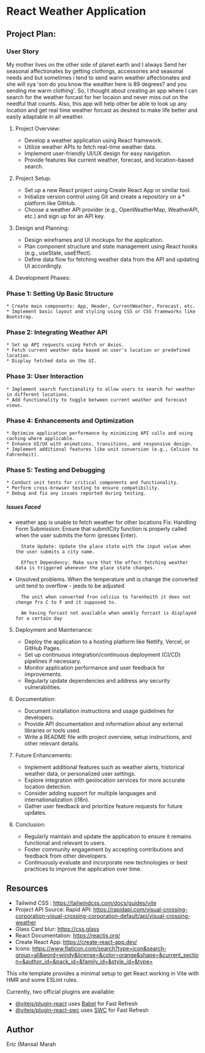 #  React Weather Application

## Project Plan:

### User Story
My mother lives on the other side of planet earth and I always Send her seasonal affectionates by getting clothings, accessories and seasonal needs and but sometimes i tend to send warm weather affectionates and she will sya 'son do you know the weather here is 89 degrees? and you sending me warm clothing'. So, I thought about creating an app where I can search for the weather forcast for her locaion and never miss out on the needful that counts. Also, this app will help other be able to look up any location and get real time weather forcast as desired to make life better and easily adaptable in all weather.

1. Project Overview:
    * Develop a weather application using React framework.
    * Utilize weather APIs to fetch real-time weather data.
    * Implement user-friendly UI/UX design for easy navigation.
    * Provide features like current weather, forecast, and location-based search.

2. Project Setup:
    * Set up a new React project using Create React App or similar tool.
    * Initialize version control using Git and create a repository on a * platform like GitHub.
    * Choose a weather API provider (e.g., OpenWeatherMap, WeatherAPI, etc.) and sign up for an API key.

3. Design and Planning:
    * Design wireframes and UI mockups for the application.
    * Plan component structure and state management using React hooks (e.g., useState, useEffect).
    * Define data flow for fetching weather data from the API and updating UI accordingly.

4. Development Phases:

### Phase 1: Setting Up Basic Structure
    * Create main components: App, Header, CurrentWeather, Forecast, etc.
    * Implement basic layout and styling using CSS or CSS frameworks like Bootstrap.

### Phase 2: Integrating Weather API
    * Set up API requests using Fetch or Axios.
    * Fetch current weather data based on user's location or predefined location.
    * Display fetched data on the UI.

### Phase 3: User Interaction
    * Implement search functionality to allow users to search for weather in different locations.
    * Add functionality to toggle between current weather and forecast views.

### Phase 4: Enhancements and Optimization
    * Optimize application performance by minimizing API calls and using caching where applicable.
    * Enhance UI/UX with animations, transitions, and responsive design.
    * Implement additional features like unit conversion (e.g., Celsius to Fahrenheit).

### Phase 5: Testing and Debugging
    * Conduct unit tests for critical components and functionality.
    * Perform cross-browser testing to ensure compatibility.
    * Debug and fix any issues reported during testing.

##### Issues Faced
* weather app is unable to fetch weather for other locations
        Fix:
        Handling Form Submission: Ensure that submitCity function is properly called when the user submits the form (presses Enter).

        State Update: Update the place state with the input value when the user submits a city name.

        Effect Dependency: Make sure that the effect fetching weather data is triggered whenever the place state changes.

* Unsolved problems.
        When the temperature unit is change the converted unit tend to overflow - jeeds to be adjusted

        The unit when converted fron celcius to farenheith it does not chenge fro C to F and it supposed to.

        Am having forcast not available when weekly forcast is displayed for a certain day

5. Deployment and Maintenance:
    * Deploy the application to a hosting platform like Netlify, Vercel, or GitHub Pages.
    * Set up continuous integration/continuous deployment (CI/CD) pipelines if necessary.
    * Monitor application performance and user feedback for improvements.
    * Regularly update dependencies and address any security vulnerabilities.

6. Documentation:
    * Document installation instructions and usage guidelines for developers.
    * Provide API documentation and information about any external libraries or tools used.
    * Write a README file with project overview, setup instructions, and other relevant details.

7. Future Enhancements:
    * Implement additional features such as weather alerts, historical weather data, or personalized user settings.
    * Explore integration with geolocation services for more accurate location detection.
    * Consider adding support for multiple languages and internationalization (i18n).
    * Gather user feedback and prioritize feature requests for future updates.

8. Conclusion:
    * Regularly maintain and update the application to ensure it remains functional and relevant to users.
    * Foster community engagement by accepting contributions and feedback from other developers.
    * Continuously evaluate and incorporate new technologies or best practices to improve the application over time.

## Resources
* Tailwind CSS : https://tailwindcss.com/docs/guides/vite
* Project API Source: Rapid API: https://rapidapi.com/visual-crossing-corporation-visual-crossing-corporation-default/api/visual-crossing-weather
* Glass Card blur: https://css.glass 
* React Documentation: https://reactjs.org/
* Create React App: https://create-react-app.dev/
* Icons: https://www.flaticon.com/search?type=icon&search-group=all&word=windy&license=&color=orange&shape=&current_section=&author_id=&pack_id=&family_id=&style_id=&type=


This vite template provides a minimal setup to get React working in Vite with HMR and some ESLint rules.

Currently, two official plugins are available:

- [@vitejs/plugin-react](https://github.com/vitejs/vite-plugin-react/blob/main/packages/plugin-react/README.md) uses [Babel](https://babeljs.io/) for Fast Refresh
- [@vitejs/plugin-react-swc](https://github.com/vitejs/vite-plugin-react-swc) uses [SWC](https://swc.rs/) for Fast Refresh


## Author
Eric (Mansa) Marah